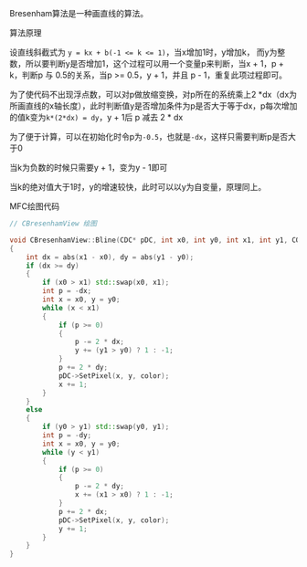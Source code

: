 Bresenham算法是一种画直线的算法。

算法原理

设直线斜截式为 `y = kx + b(-1 <= k <= 1)`，当x增加1时，y增加k， 而y为整数，所以要判断y是否增加1，这个过程可以用一个变量p来判断，当x + 1，p + k，判断p 与 0.5的关系，当p >= 0.5，y + 1，并且 p - 1，重复此项过程即可。

为了使代码不出现浮点数，可以对p做放缩变换，对p所在的系统乘上2 \*dx（dx为所画直线的x轴长度），此时判断值y是否增加条件为p是否大于等于dx，p每次增加的值k变为`k*(2*dx) = dy`，y + 1后 p 减去 2 * dx

为了便于计算，可以在初始化时令p为`-0.5`，也就是`-dx`，这样只需要判断p是否大于0

当k为负数的时候只需要y + 1，变为y - 1即可

当k的绝对值大于1时，y的增速较快，此时可以以y为自变量，原理同上。

MFC绘图代码

```c++
// CBresenhamView 绘图

void CBresenhamView::Bline(CDC* pDC, int x0, int y0, int x1, int y1, COLORREF color)
{
	int dx = abs(x1 - x0), dy = abs(y1 - y0);
	if (dx >= dy)
	{
		if (x0 > x1) std::swap(x0, x1);
		int p = -dx;
		int x = x0, y = y0;
		while (x < x1)
		{
			if (p >= 0)
			{
				p -= 2 * dx;
				y += (y1 > y0) ? 1 : -1;
			}
			p += 2 * dy;
			pDC->SetPixel(x, y, color);
			x += 1;
		}
	}
	else
	{
		if (y0 > y1) std::swap(y0, y1);
		int p = -dy;
		int x = x0, y = y0;
		while (y < y1)
		{
			if (p >= 0)
			{
				p -= 2 * dy;
				x += (x1 > x0) ? 1 : -1;
			}
			p += 2 * dx;
			pDC->SetPixel(x, y, color);
			y += 1;
		}
	}
}
```

